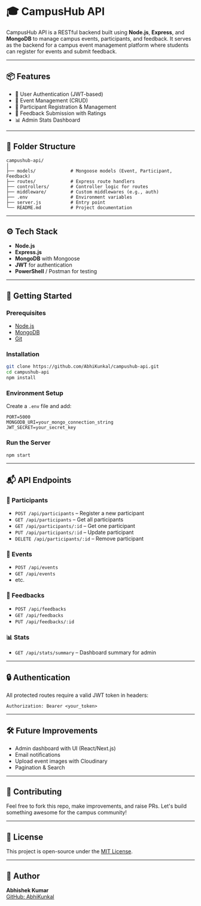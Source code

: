 # 🎓 CampusHub API

CampusHub API is a RESTful backend built using **Node.js**, **Express**, and **MongoDB** to manage campus events, participants, and feedback. It serves as the backend for a campus event management platform where students can register for events and submit feedback.

---

## 📦 Features

- 🔐 User Authentication (JWT-based)
- 📅 Event Management (CRUD)
- 👥 Participant Registration & Management
- 📝 Feedback Submission with Ratings
- 📊 Admin Stats Dashboard

---

## 📁 Folder Structure

```
campushub-api/
│
├── models/             # Mongoose models (Event, Participant, Feedback)
├── routes/             # Express route handlers
├── controllers/        # Controller logic for routes
├── middleware/         # Custom middlewares (e.g., auth)
├── .env                # Environment variables
├── server.js           # Entry point
└── README.md           # Project documentation
```

---

## ⚙️ Tech Stack

- **Node.js**
- **Express.js**
- **MongoDB** with Mongoose
- **JWT** for authentication
- **PowerShell** / Postman for testing

---

## 🚀 Getting Started

### Prerequisites

- [Node.js](https://nodejs.org/)
- [MongoDB](https://www.mongodb.com/)
- [Git](https://git-scm.com/)

### Installation

```bash
git clone https://github.com/AbhiKunkal/campushub-api.git
cd campushub-api
npm install
```

### Environment Setup

Create a `.env` file and add:

```env
PORT=5000
MONGODB_URI=your_mongo_connection_string
JWT_SECRET=your_secret_key
```

### Run the Server

```bash
npm start
```

---

## 📬 API Endpoints

### 👤 Participants

- `POST /api/participants` – Register a new participant
- `GET /api/participants` – Get all participants
- `GET /api/participants/:id` – Get one participant
- `PUT /api/participants/:id` – Update participant
- `DELETE /api/participants/:id` – Remove participant

### 📅 Events

- `POST /api/events`
- `GET /api/events`
- etc.

### 📝 Feedbacks

- `POST /api/feedbacks`
- `GET /api/feedbacks`
- `PUT /api/feedbacks/:id`

### 📊 Stats

- `GET /api/stats/summary` – Dashboard summary for admin

---

## 🔒 Authentication

All protected routes require a valid JWT token in headers:

```
Authorization: Bearer <your_token>
```

---

## 🛠 Future Improvements

- Admin dashboard with UI (React/Next.js)
- Email notifications
- Upload event images with Cloudinary
- Pagination & Search

---

## 🙌 Contributing

Feel free to fork this repo, make improvements, and raise PRs. Let's build something awesome for the campus community!

---

## 📄 License

This project is open-source under the [MIT License](LICENSE).

---

## 👤 Author

**Abhishek Kumar**  
[GitHub: AbhiKunkal](https://github.com/AbhiKunkal)
